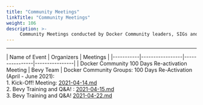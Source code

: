 ```yaml
---
title: "Community Meetings"
linkTitle: "Community Meetings"
weight: 106
description: >-
     Community Meetings conducted by Docker Community leaders, SIGs and task forces 
---
```


---

| Name of Event    |  Organizers  | Meetings |
|-----------|-----------------|----------------|----------------|
| Docker Community 100 Days Re-activation Meeting |  Bevy Team | Docker Community Groups: 100 Days Re-Activation (April - June 2021):<br>  1. Kick-Off! Meeting: [2021-04-14.md](https://events.docker.com/events/details/docker-docker-community-leaders-presents-docker-community-groups-re-activation-kick-off/)<br> 2. Bevy Training and Q&A! : [2021-04-15.md](https://events.docker.com/events/details/docker-docker-community-leaders-presents-docker-community-groups-bevy-training-and-qa/)
<br> 3. Bevy Training and Q&A! [2021-04-22.md](https://events.docker.com/events/details/docker-docker-community-leaders-presents-docker-community-groups-bevy-training-and-qa-1/)


















